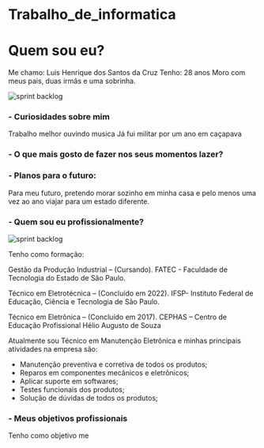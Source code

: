 # Trabalho_de_informatica

# Quem sou eu?

Me chamo: Luis Henrique dos Santos da Cruz
Tenho: 28 anos
Moro com meus pais, duas irmãs e uma sobrinha.

  ![sprint backlog](https://github.com/Luis180695/Photo/blob/main/IMG_8417.jpg)


### - Curiosidades sobre mim

Trabalho melhor ouvindo musica
Já fui militar por um ano em caçapava


### - O que mais gosto de fazer nos seus momentos lazer? 


### - Planos para o futuro:

Para meu futuro, pretendo morar sozinho em minha casa e pelo menos uma vez ao ano viajar para um estado diferente.


### - Quem sou eu profissionalmente?

![sprint backlog](https://github.com/Luis180695/Photo/blob/main/Luis%202%20c%20fundo.png)

Tenho como formação:

Gestão da Produção Industrial – (Cursando).
FATEC - Faculdade de Tecnologia do Estado de São Paulo.

Técnico em Eletrotécnica – (Concluído em 2022).
IFSP- Instituto Federal de Educação, Ciência e Tecnologia de São Paulo.

Técnico em Eletrônica – (Concluído em 2017).
CEPHAS – Centro de Educação Profissional Hélio Augusto de Souza


Atualmente sou Técnico em Manutenção Eletrônica e minhas principais atividades na empresa são:

- Manutenção preventiva e corretiva de todos os produtos;
- Reparos em componentes mecânicos e eletrônicos;
- Aplicar suporte em softwares;
- Testes funcionais dos produtos;
- Solução de dúvidas de todos os produtos;


### - Meus objetivos profissionais

Tenho como objetivo me 

